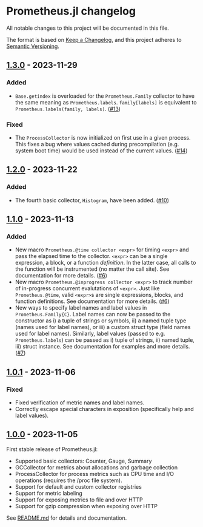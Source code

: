 # Prometheus.jl changelog

All notable changes to this project will be documented in this file.

The format is based on [Keep a Changelog](https://keepachangelog.com/en/1.0.0/),
and this project adheres to [Semantic Versioning](https://semver.org/spec/v2.0.0.html).

<!-- ## [Unreleased] -->

## [1.3.0] - 2023-11-29
### Added
 - `Base.getindex` is overloaded for the `Prometheus.Family` collector to have the same
   meaning as `Prometheus.labels`. `family[labels]` is equivalent to
   `Prometheus.labels(family, labels)`. ([#13][github-13])
### Fixed
 - The `ProcessCollector` is now initialized on first use in a given process. This fixes a
   bug where values cached during precompilation (e.g. system boot time) would be used
   instead of the current values. ([#14][github-14])

## [1.2.0] - 2023-11-22
### Added
 - The fourth basic collector, `Histogram`, have been added. ([#10][github-10])

## [1.1.0] - 2023-11-13
### Added
 - New macro `Prometheus.@time collector <expr>` for timing `<expr>` and pass the elapsed
   time to the collector. `<expr>` can be a single expression, a block, or a function
   *definition*. In the latter case, all calls to the function will be instrumented (no
   matter the call site). See documentation for more details. ([#6][github-6])
 - New macro `Prometheus.@inprogress collector <expr>` to track number of in-progress
   concurrent evalutations of `<expr>`. Just like `Prometheus.@time`, valid `<expr>`s are
   single expressions, blocks, and function definitions. See documentation for more details.
   ([#6][github-6])
 - New ways to specify label names and label values in `Prometheus.Family{C}`. Label names
   can now be passed to the constructor as i) a tuple of strings or symbols, ii) a named
   tuple type (names used for label names), or iii) a custom struct type (field names used
   for label names). Similarly, label values (passed to e.g. `Prometheus.labels`) can be
   passed as i) tuple of strings, ii) named tuple, iii) struct instance. See documentation
   for examples and more details. ([#7][github-7])

## [1.0.1] - 2023-11-06
### Fixed
 - Fixed verification of metric names and label names.
 - Correctly escape special characters in exposition (specifically help and label values).

## [1.0.0] - 2023-11-05

First stable release of Prometheus.jl:

 - Supported basic collectors: Counter, Gauge, Summary
 - GCCollector for metrics about allocations and garbage collection
 - ProcessCollector for process metrics such as CPU time and I/O operations (requires the
   /proc file system).
 - Support for default and custom collector registries
 - Support for metric labeling
 - Support for exposing metrics to file and over HTTP
 - Support for gzip compression when exposing over HTTP

See [README.md](README.md) for details and documentation.


[github-6]: https://github.com/fredrikekre/Prometheus.jl/pull/6
[github-7]: https://github.com/fredrikekre/Prometheus.jl/pull/7
[github-10]: https://github.com/fredrikekre/Prometheus.jl/pull/10
[github-13]: https://github.com/fredrikekre/Prometheus.jl/pull/13
[github-14]: https://github.com/fredrikekre/Prometheus.jl/pull/14

[Unreleased]: https://github.com/fredrikekre/Prometheus.jl/compare/v1.3.0...HEAD
[1.3.0]: https://github.com/fredrikekre/Prometheus.jl/compare/v1.2.0...v1.3.0
[1.2.0]: https://github.com/fredrikekre/Prometheus.jl/compare/v1.1.0...v1.2.0
[1.1.0]: https://github.com/fredrikekre/Prometheus.jl/compare/v1.0.1...v1.1.0
[1.0.1]: https://github.com/fredrikekre/Prometheus.jl/compare/v1.0.0...v1.0.1
[1.0.0]: https://github.com/fredrikekre/Prometheus.jl/tree/v1.0.0

